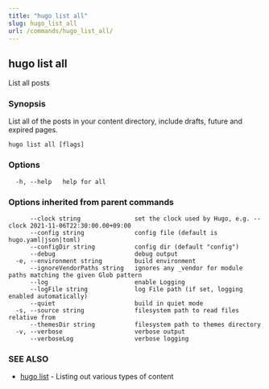 ```yaml
---
title: "hugo list all"
slug: hugo_list_all
url: /commands/hugo_list_all/
---
```

## hugo list all

List all posts

### Synopsis

List all of the posts in your content directory, include drafts, future and expired pages.

```
hugo list all [flags]
```

### Options

```
  -h, --help   help for all
```

### Options inherited from parent commands

```
      --clock string               set the clock used by Hugo, e.g. --clock 2021-11-06T22:30:00.00+09:00
      --config string              config file (default is hugo.yaml|json|toml)
      --configDir string           config dir (default "config")
      --debug                      debug output
  -e, --environment string         build environment
      --ignoreVendorPaths string   ignores any _vendor for module paths matching the given Glob pattern
      --log                        enable Logging
      --logFile string             log File path (if set, logging enabled automatically)
      --quiet                      build in quiet mode
  -s, --source string              filesystem path to read files relative from
      --themesDir string           filesystem path to themes directory
  -v, --verbose                    verbose output
      --verboseLog                 verbose logging
```

### SEE ALSO

* [hugo list](/commands/hugo_list/)	 - Listing out various types of content

